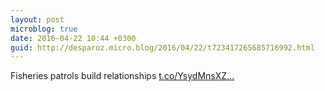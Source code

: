```yaml
---
layout: post
microblog: true
date: 2016-04-22 10:44 +0300
guid: http://desparoz.micro.blog/2016/04/22/t723417265685716992.html
---
```

Fisheries patrols build relationships [t.co/YsydMnsXZ...](https://t.co/YsydMnsXZY)
